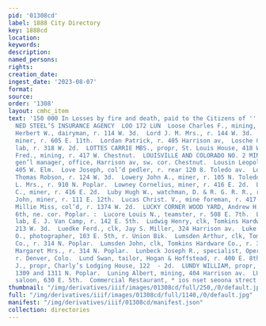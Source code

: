```yaml
---
pid: '01308cd'
label: 1888 City Directory
key: 1888cd
location: 
keywords: 
description: 
named_persons: 
rights: 
creation_date: 
ingest_date: '2023-08-07'
format: 
source: 
order: '1308'
layout: cmhc_item
text: '150 000 In Losses by fire and death, paid to the Citizens of '' Leadville by
  NED STEEL’S INSURANCE AGENCY  LOO 172 LUN  Loose Charles F., mining, r. 183 W. 6th.  Lord
  Herbert W., dairyman, r. 114 W. 3d.  Lord J. M. Mrs., r. 144 W. 3d.  Lord Thomas,
  miner, r. 605 E. 11th.  Lordan Patrick, r. 405 Harrison av,  Losche Charles H.,
  lab, r. 318 W. 2d.  LOTTES CARRIE MBS., propr, St. Louis House, 418 W. Chest- nut.  Lottes
  Fred., mining, r. 417 W. Chestnut.  LOUISVILLE AND COLORADO NO. 2 MINES., Eben Smith,
  gen’l manager, office, Harrison av, sw. cor. Chestnut.  Lousin Leopold, lab, r.
  405 W. Elm.  Love Joseph, col’d pedler, r. rear 120 8. Toledo av.  Lowe David, clk,
  Thomas Robson, r. 124 W. 3d.  Lowery John A., miner, r. 105 N. Toledo av.  Lowman
  L. Mrs., r. 910 N. Poplar.  Lowney Cornelius, miner, r. 416 E. 2d.  Lowney James
  C., miner, r. 416 E. 2d.  Luby Hugh W., watchman, D. & R. G. R. R., r. 111 E. 12th.  Luby
  John, miner, r. 111 E. 12th.  Lucas Christ. V., mine foreman, r. 417 E. 5th.  Lucas
  Millie Miss, col’d, r. 1374 W. 2d.  LUCKY CORNER WOOD YARD, Andrew H. Myers, propr,
  6th, ne. cor. Poplar. :  Lucore Louis N., teamster, r. 508 E. 7th.  Ludes Nick,
  lab, E. J. Van Camp, r. 142 E. 5th.  Ludwig Henry, clk, Tomkins Hardware Co., r.
  213 W. 3d.  Luedke Ferd., clk, Jay S. Miller, 324 Harrison av.  Luke Wellington
  O., photographer, 103 E. 5th, r. Union Bik.  Lumsden Arthur, clk, Tomkins Hardware
  Co., r. 314 N. Poplar.  Lumsden John, clk, Tomkins Hardware Co., r. 314 N. Poplar.  Lumsden
  Margaret Mrs., r. 314 N. Poplar.  Lunbeck Joseph R., specialist, Opera House Blk,
  r. Denver, Colo.  Lund Swan, tailor, Hogan & Hoffstead, r. 400 E. 8th.  Se CHARLES
  J., propr, Charly’s Lodging House, 122  - 2d.  LUNDY WILLIAM, propr, Railroad Restaurant,
  1309 and 1311 N. Poplar.  Luning Albert, mining, 404 Harrison av.  LUNNEY HUGH W.,
  saloon, 630 E. 5th.  Commercial Restaurant, * ios nset seoona strect.    '
thumbnail: "/img/derivatives/iiif/images/01308cd/full/250,/0/default.jpg"
full: "/img/derivatives/iiif/images/01308cd/full/1140,/0/default.jpg"
manifest: "/img/derivatives/iiif/01308cd/manifest.json"
collection: directories
---
```

